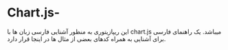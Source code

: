 # Chart.js-

این ریپازیتوری به منظور آشنایی فارسی زبان ها با chart.js میباشد.
یک راهنمای فارسی برای آشنایی به همراه کدهای بعضی از مثال ها در اینجا قرار دارد.
